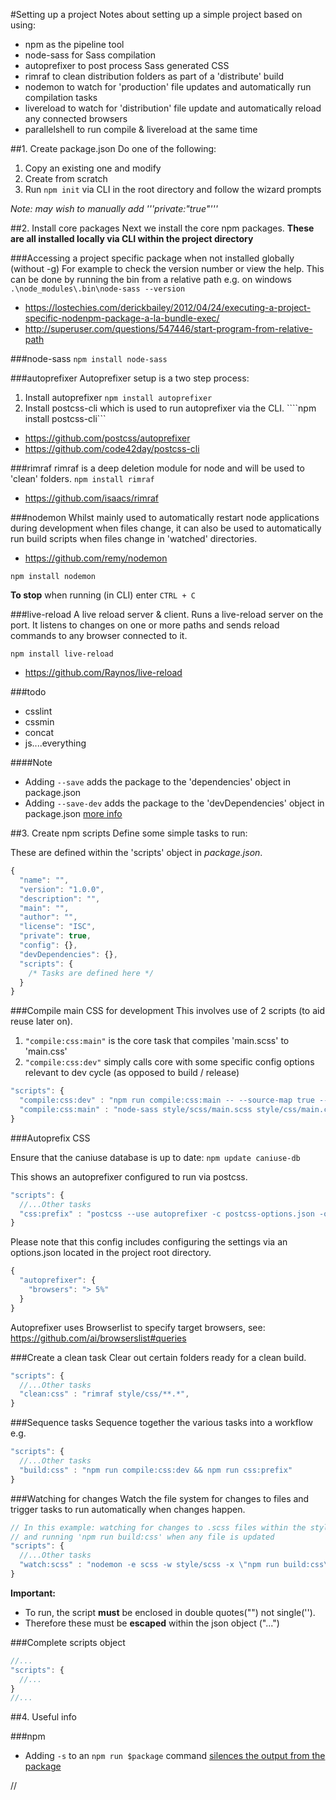 #Setting up a project
Notes about setting up a simple project based on using:

- npm as the pipeline tool
- node-sass for Sass compilation
- autoprefixer to post process Sass generated CSS
- rimraf to clean distribution folders as part of a 'distribute' build
- nodemon to watch for 'production' file updates and automatically run compilation tasks
- livereload to watch for 'distribution' file update and automatically reload any connected browsers
- parallelshell to run compile & livereload at the same time

##1. Create package.json
Do one of the following:

1. Copy an existing one and modify
2. Create from scratch
3. Run ```npm init``` via CLI in the root directory and follow the wizard prompts

*Note: may wish to manually add '''private:"true"'''*


##2. Install core packages
Next we install the core npm packages.
**These are all installed locally via CLI within the project directory**

###Accessing a project specific package when not installed globally (without -g)
For example to check the version number or view the help.
This can be done by running the bin from a relative path e.g. on windows ```.\node_modules\.bin\node-sass --version```

- https://lostechies.com/derickbailey/2012/04/24/executing-a-project-specific-nodenpm-package-a-la-bundle-exec/
- http://superuser.com/questions/547446/start-program-from-relative-path


###node-sass
```npm install node-sass```


###autoprefixer
Autoprefixer setup is a two step process:
1. Install autoprefixer ```npm install autoprefixer```
2. Install postcss-cli which is used to run autoprefixer via the CLI. ````npm install postcss-cli```


- https://github.com/postcss/autoprefixer
- https://github.com/code42day/postcss-cli


###rimraf
rimraf is a deep deletion module for node and will be used to 'clean' folders.
```npm install rimraf```
- https://github.com/isaacs/rimraf


###nodemon
Whilst mainly used to automatically restart node applications during development when files change, it can also be used to automatically run build scripts when files change in 'watched' directories.
- https://github.com/remy/nodemon

```npm install nodemon```

**To stop** when running (in CLI) enter ```CTRL + C```


###live-reload
A live reload server & client.
Runs a live-reload server on the port. It listens to changes on one or more paths and sends reload commands to any browser connected to it.

```npm install live-reload```
- https://github.com/Raynos/live-reload


###todo
- csslint
- cssmin
- concat
- js....everything


####Note
- Adding ```--save``` adds the package to the 'dependencies' object in package.json
- Adding ```--save-dev``` adds the package to the 'devDependencies' object in package.json [more info](http://stackoverflow.com/questions/18875674/whats-the-difference-between-dependencies-devdependencies-and-peerdependencies)


##3. Create npm scripts
Define some simple tasks to run:

These are defined within the 'scripts' object in *package.json*.

```javascript
{
  "name": "",
  "version": "1.0.0",
  "description": "",
  "main": "",
  "author": "",
  "license": "ISC",
  "private": true,
  "config": {},
  "devDependencies": {},
  "scripts": {
    /* Tasks are defined here */
  }
}
```

###Compile main CSS for development
This involves use of 2 scripts (to aid reuse later on).
1. ```"compile:css:main"``` is the core task that compiles 'main.scss' to 'main.css'
2. ```"compile:css:dev"``` simply calls core with some specific config options relevant to dev cycle (as opposed to build / release)

```javascript
"scripts": {
  "compile:css:dev" : "npm run compile:css:main -- --source-map true --output-style expanded",
  "compile:css:main" : "node-sass style/scss/main.scss style/css/main.css"
}

```

###Autoprefix CSS

Ensure that the caniuse database is up to date:
```npm update caniuse-db```

This shows an autoprefixer configured to run via postcss.

```javascript
"scripts": {
  //...Other tasks
  "css:prefix" : "postcss --use autoprefixer -c postcss-options.json -o style/css/main.css style/css/main.css"
}

```

Please note that this config includes configuring the settings via an options.json located in the project root directory.
```javascript
{
  "autoprefixer": {
    "browsers": "> 5%"
  }
}
```



Autoprefixer uses Browserlist to specify target browsers, see:
https://github.com/ai/browserslist#queries


###Create a clean task
Clear out certain folders ready for a clean build.

```javascript
"scripts": {
  //...Other tasks
  "clean:css" : "rimraf style/css/**.*",
}
```


###Sequence tasks
Sequence together the various tasks into a workflow e.g.

```javascript
"scripts": {
  //...Other tasks
  "build:css" : "npm run compile:css:dev && npm run css:prefix"
}

```


###Watching for changes
Watch the file system for changes to files and trigger tasks to run automatically when changes happen.

```javascript
// In this example: watching for changes to .scss files within the style/scss directory
// and running 'npm run build:css' when any file is updated
"scripts": {
  //...Other tasks
  "watch:scss" : "nodemon -e scss -w style/scss -x \"npm run build:css\""
}

```

**Important:**

- To run, the script **must** be enclosed in double quotes("") not single('').
- Therefore these must be **escaped** within the json object (\"...\")  



###Complete scripts object

```javascript
//...
"scripts": {
  //...
}
//...
```

##4. Useful info

###npm
- Adding ```-s``` to an ```npm run $package``` command [silences the output from the package](https://docs.npmjs.com/misc/config#default-configs)




//
